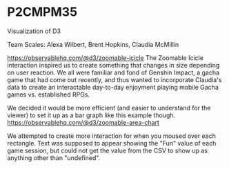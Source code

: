 # P2CMPM35
Visualization of D3


Team Scales:
Alexa Wilbert,
Brent Hopkins,
Claudia McMillin

https://observablehq.com/@d3/zoomable-icicle
The Zoomable Icicle interaction inspired us to create something that changes in size depending on user reaction.
We all were familiar and fond of Genshin Impact, a gacha game that had come out recently, and thus wanted to incorporate Claudia's data to create an interactable day-to-day enjoyment playing mobile Gacha games vs. established RPGs.

We decided it would be more efficient (and easier to understand for the viewer) to set it up as a bar graph like this example though.
https://observablehq.com/@d3/zoomable-area-chart


We attempted to create more interaction for when you moused over each rectangle. Text was supposed to appear showing the "Fun" value of each game session, but could not get the value from the CSV to show up as anything other than "undefined".
